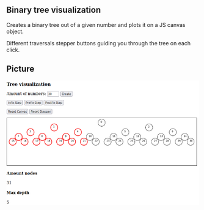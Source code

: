 ## Binary tree visualization

Creates a binary tree out of a given number and plots it on a JS canvas object. 

Different traversals stepper buttons guiding you through the tree on each click.

## Picture

![Pic01](pics/01.png)

